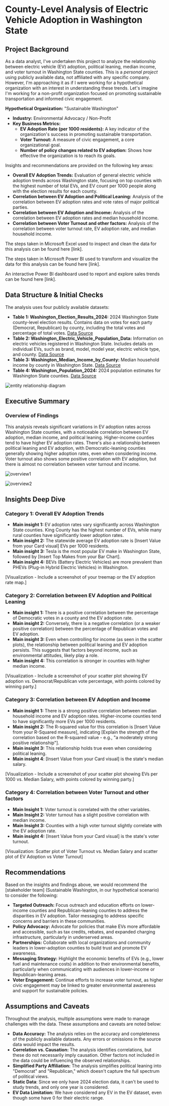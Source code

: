 # County-Level Analysis of Electric Vehicle Adoption in Washington State

## Project Background

As a data analyst, I've undertaken this project to analyze the relationship between electric vehicle (EV) adoption, political leaning, median income, and voter turnout in Washington State counties.  This is a *personal project* using publicly available data, not affiliated with any specific company. However, I'm approaching it as if I were working for a hypothetical organization with an interest in understanding these trends. Let's imagine I'm working for a non-profit organization focused on promoting sustainable transportation and informed civic engagement.

**Hypothetical Organization:**  "Sustainable Washington"

*   **Industry:**  Environmental Advocacy / Non-Profit
*   **Key Business Metrics:**
    *   **EV Adoption Rate (per 1000 residents):**  A key indicator of the organization's success in promoting sustainable transportation.
    *   **Voter Turnout:**  A measure of civic engagement, a core organizational goal.
    *  **Number of policy changes related to EV adoption:** Shows how effective the organization is to reach its goals.

Insights and recommendations are provided on the following key areas:

*   **Overall EV Adoption Trends:** Evaluation of general electric vehicle adoption trends across Washington state, focusing on top counties with the highest number of total EVs, and EV count per 1000 people along with the election results for each county.
*   **Correlation between EV Adoption and Political Leaning:** Analysis of the correlation between EV adoption rates and vote rates of major political parties.
*   **Correlation between EV Adoption and Income:** Analysis of the correlation between EV adoption rates and median household income.
*   **Correlation between Voter Turnout and other factors:** Analysis of the correlation between voter turnout rate, EV adoption rate, and median household income.

The steps taken in Microsoft Excel used to inspect and clean the data for this analysis can be found here [link].

The steps taken in Microsoft Power BI used to transform and visualize the data for this analysis can be found here [link].

An interactive Power BI dashboard used to report and explore sales trends can be found here [link].

## Data Structure & Initial Checks

The analysis uses four publicly available datasets:

*   **Table 1: Washington_Election_Results_2024:**  2024 Washington State county-level election results. Contains data on votes for each party (Democrat, Republican) by county, including the total votes and percentage of total votes. [Data Source](https://results.vote.wa.gov/results/20241105/export.html)
*   **Table 2: Washington_Electric_Vehicle_Population_Data:**  Information on electric vehicles registered in Washington State. Includes details on individual EVs, such as brand, model, model year, electric vehicle type, and county. [Data Source](https://catalog.data.gov/dataset/electric-vehicle-population-data)
*   **Table 3: Washington_Median_Income_by_County:** Median household income by county in Washington State. [Data Source](https://hdpulse.nimhd.nih.gov/data-portal/social/table?socialtopic=030&socialtopic_options=social_6&demo=00011&demo_options=income_3&race=00&race_options=race_7&sex=0&sex_options=sexboth_1&age=001&age_options=ageall_1&statefips=53&statefips_options=area_states)
*   **Table 4: Washington_Population_2024:**  2024 population estimates for Washington State counties. [Data Source](https://ofm.wa.gov/washington-data-research/population-demographics/population-estimates/april-1-official-population-estimates)

![entity relationship diagram](https://github.com/user-attachments/assets/5b679540-d22f-4646-864d-5825243252fa)

## Executive Summary

### Overview of Findings

This analysis reveals significant variations in EV adoption rates across Washington State counties, with a noticeable correlation between EV adoption, median income, and political leaning.  Higher-income counties tend to have higher EV adoption rates.  There's also a relationship between political leaning and EV adoption, with Democratic-leaning counties generally showing higher adoption rates, even when considering income.  Voter turnout also shows some positive correlation with EV adoption, but there is almost no correlation between voter turnout and income.

![overview1](https://github.com/user-attachments/assets/45044a15-e76b-4029-bbd8-5d719d583b3a)

![overview2](https://github.com/user-attachments/assets/bc132cb5-a963-4ae8-9052-7eba084a3551)

## Insights Deep Dive

### Category 1: Overall EV Adoption Trends

*   **Main insight 1:** EV adoption rates vary significantly across Washington State counties. King County has the highest number of EVs, while many rural counties have significantly lower adoption rates.
*   **Main insight 2:** The statewide average EV adoption rate is [Insert Value from your Card visual] EVs per 1000 residents.
*   **Main insight 3:** Tesla is the most popular EV make in Washington State, followed by [Insert Top Makes from your Bar Chart].
*   **Main insight 4:**  BEVs (Battery Electric Vehicles) are more prevalent than PHEVs (Plug-in Hybrid Electric Vehicles) in Washington.

[Visualization - Include a screenshot of your treemap or the EV adoption rate map.]

### Category 2: Correlation between EV Adoption and Political Leaning

*   **Main insight 1:**  There is a positive correlation between the percentage of Democratic votes in a county and the EV adoption rate.
*   **Main insight 2:**  Conversely, there is a negative correlation (or a weaker positive correlation) between the percentage of Republican votes and EV adoption.
*   **Main insight 3:**  Even when controlling for income (as seen in the scatter plots), the relationship between political leaning and EV adoption persists. This suggests that factors beyond income, such as environmental attitudes, likely play a role.
*  **Main insight 4:** This correlation is stronger in counties with higher median income.

[Visualization - Include a screenshot of your scatter plot showing EV adoption vs. Democrat/Republican vote percentage, with points colored by winning party.]

### Category 3: Correlation between EV Adoption and Income

*   **Main insight 1:** There is a strong positive correlation between median household income and EV adoption rates.  Higher-income counties tend to have significantly more EVs per 1000 residents.
*   **Main insight 2:**  The R-squared value for this correlation is [Insert Value from your R-Squared measure], indicating [Explain the strength of the correlation based on the R-squared value - e.g., "a moderately strong positive relationship"].
*   **Main insight 3:**  This relationship holds true even when considering political leaning.
*   **Main insight 4**: [Insert Value from your Card visual] is the state's median salary.

[Visualization - Include a screenshot of your scatter plot showing EVs per 1000 vs. Median Salary, with points colored by winning party.]

### Category 4: Correlation between Voter Turnout and other factors

*    **Main Insight 1:** Voter turnout is correlated with the other variables.
*    **Main Insight 2:** Voter turnout has a slight positive correlation with median income.
*    **Main Insight 3:** Counties with a high voter turnout slightly correlate with the EV adoption rate.
*   **Main insight 4:** [Insert Value from your Card visual] is the state's voter turnout.

[Visualization: Scatter plot of Voter Turnout vs. Median Salary and scatter plot of EV Adoption vs Voter Turnout]

## Recommendations

Based on the insights and findings above, we would recommend the [stakeholder team] (Sustainable Washington, in our hypothetical scenario) to consider the following:

*   **Targeted Outreach:**  Focus outreach and education efforts on lower-income counties and Republican-leaning counties to address the disparities in EV adoption. Tailor messaging to address specific concerns and barriers in these communities.
*   **Policy Advocacy:**  Advocate for policies that make EVs more affordable and accessible, such as tax credits, rebates, and expanded charging infrastructure, particularly in underserved areas.
*   **Partnerships:**  Collaborate with local organizations and community leaders in lower-adoption counties to build trust and promote EV awareness.
*   **Messaging Strategy:**  Highlight the economic benefits of EVs (e.g., lower fuel and maintenance costs) in addition to their environmental benefits, particularly when communicating with audiences in lower-income or Republican-leaning areas.
*   **Voter Engagement:** Continue efforts to increase voter turnout, as higher civic engagement may be linked to greater environmental awareness and support for sustainable policies.

## Assumptions and Caveats

Throughout the analysis, multiple assumptions were made to manage challenges with the data. These assumptions and caveats are noted below:

*   **Data Accuracy:** The analysis relies on the accuracy and completeness of the publicly available datasets. Any errors or omissions in the source data would impact the results.
*   **Correlation vs. Causation:**  The analysis identifies correlations, but these do not necessarily imply causation. Other factors not included in the data could be influencing the observed relationships.
*   **Simplified Party Affiliation:**  The analysis simplifies political leaning into "Democrat" and "Republican," which doesn't capture the full spectrum of political views.
* **Static Data**: Since we only have 2024 election data, it can't be used to study trends, and only one year is considered.
* **EV Data Limitation:** We have considered any EV in the EV dataset, even though some have 0 for their electric range.
